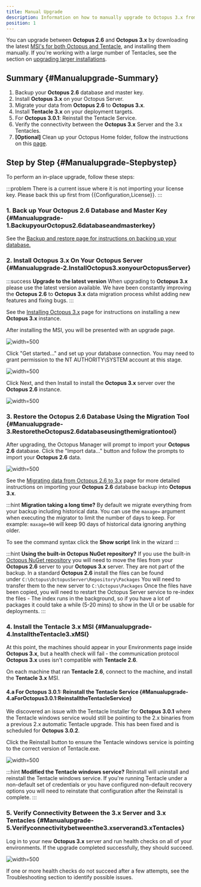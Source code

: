 ```yaml
---
title: Manual Upgrade
description: Information on how to manually upgrade to Octopus 3.x from Octopus 2.6.
position: 1
---
```


You can upgrade between **Octopus 2.6** and **Octopus 3.x** by downloading the latest [MSI's for both Octopus and Tentacle](https://octopus.com/download), and installing them manually. If you're working with a large number of Tentacles, see the section on [upgrading larger installations](/docs/administration/upgrading/legacy/upgrading-from-octopus-2.6.5-2018.10lts/index.md).

## Summary {#Manualupgrade-Summary}

1. Backup your **Octopus 2.6** database and master key.
2. Install **Octopus 3.x** on your Octopus Server.
3. Migrate your data from **Octopus 2.6** to **Octopus 3.x**.
4. Install **Tentacle 3.x** on your deployment targets.
 1. For **Octopus 3.0.1**: Reinstall the Tentacle Service.
5. Verify the connectivity between the **Octopus 3.x** Server and the 3.x Tentacles.
6. **[Optional]** Clean up your Octopus Home folder, follow the instructions on this [page](/docs/administration/configuration/server-configuration-and-file-storage\index.md#ServerconfigurationandFilestorage-CleanUp).

## Step by Step {#Manualupgrade-Stepbystep}

To perform an in-place upgrade, follow these steps:

:::problem
There is a current issue where it is not importing your license key. Please back this up first from {{Configuration,License}}.
:::

### 1. Back up Your Octopus 2.6 Database and Master Key {#Manualupgrade-1.BackupyourOctopus2.6databaseandmasterkey}

See the [Backup and restore](/docs/administration/upgrading/legacy/upgrading-from-octopus-2.6.5-2018.10lts/backup-2.6.md)[ page for instructions on backing up your database.](/docs/administration/upgrading/legacy/upgrading-from-octopus-2.6.5-2018.10lts/backup-2.6.md)

### 2. Install Octopus 3.x On Your Octopus Server {#Manualupgrade-2.InstallOctopus3.xonyourOctopusServer}

:::success
**Upgrade to the latest version**
When upgrading to **Octopus 3.x** please use the latest version available. We have been constantly improving the **Octopus 2.6** to **Octopus 3.x** data migration process whilst adding new features and fixing bugs.
:::

See the [Installing Octopus 3.x](/docs/installation/index.md) page for instructions on installing a new **Octopus 3.x** instance.

After installing the MSI, you will be presented with an upgrade page.

![](/docs/images/3048132/3278008.png "width=500")

Click "Get started..." and set up your database connection. You may need to grant permission to the NT AUTHORITY\SYSTEM account at this stage.

![](/docs/images/3048132/3278007.png "width=500")

Click Next, and then Install to install the **Octopus 3.x** server over the **Octopus 2.6** instance.

![](/docs/images/3048132/3278006.png "width=500")

### 3. Restore the Octopus 2.6 Database Using the Migration Tool {#Manualupgrade-3.RestoretheOctopus2.6databaseusingthemigrationtool}

After upgrading, the Octopus Manager will prompt to import your **Octopus 2.6** database. Click the "Import data..." button and follow the prompts to import your **Octopus 2.6** data.

![](/docs/images/3048132/3278005.png "width=500")

See the [Migrating data from Octopus 2.6 to 3.x](/docs/administration/upgrading/legacy/upgrading-from-octopus-2.6.5-2018.10lts/migrating-data-from-octopus-2.6.5-2018.10lts.md) page for more detailed instructions on importing your **Octopus 2.6** database backup into **Octopus 3.x**.

:::hint
**Migration taking a long time?**
By default we migrate everything from your backup including historical data. You can use the `maxage=` argument when executing the migrator to limit the number of days to keep. For example: `maxage=90` will keep 90 days of historical data ignoring anything older.

To see the command syntax click the **Show script** link in the wizard
:::

:::hint
**Using the built-in Octopus NuGet repository?**
If you use the built-in [Octopus NuGet repository](/docs/packaging-applications/package-repositories/index.md) you will need to move the files from your **Octopus 2.6** server to your **Octopus 3.x** server. They are not part of the backup.
In a standard **Octopus 2.6** install the files can be found under `C:\Octopus\OctopusServer\Repository\Packages`
You will need to transfer them to the new server to `C:\Octopus\Packages` Once the files have been copied, you will need to restart the Octopus Server service to re-index the files - The index runs in the background, so if you have a lot of packages it could take a while (5-20 mins) to show in the UI or be usable for deployments.
:::

### 4. Install the Tentacle 3.x MSI {#Manualupgrade-4.InstalltheTentacle3.xMSI}

At this point, the machines should appear in your Environments page inside **Octopus 3.x**, but a health check will fail - the communication protocol **Octopus 3.x** uses isn't compatible with **Tentacle 2.6**.

On each machine that ran **Tentacle 2.6**, connect to the machine, and install the **Tentacle 3.x** MSI.

#### 4.a For Octopus 3.0.1: Reinstall the Tentacle Service {#Manualupgrade-4.aForOctopus3.0.1:ReinstalltheTentacleService}

We discovered an issue with the Tentacle Installer for **Octopus 3.0.1** where the Tentacle windows service would still be pointing to the 2.x binaries from a previous 2.x automatic Tentacle upgrade. This has been fixed and is scheduled for **Octopus 3.0.2**.

Click the Reinstall button to ensure the Tentacle windows service is pointing to the correct version of Tentacle.exe.

![](/docs/images/3048134/3278285.png "width=500")

:::hint
**Modified the Tentacle windows service?**
Reinstall will uninstall and reinstall the Tentacle windows service. If you're running Tentacle under a non-default set of credentials or you have configured non-default recovery options you will need to reinstate that configuration after the Reinstall is complete.
:::

### 5. Verify Connectivity Between the 3.x Server and 3.x Tentacles {#Manualupgrade-5.Verifyconnectivitybetweenthe3.xserverand3.xTentacles}

Log in to your new **Octopus 3.x** server and run health checks on all of your environments. If the upgrade completed successfully, they should succeed.

![](/docs/images/3048132/3278009.png "width=500")

If one or more health checks do not succeed after a few attempts, see the Troubleshooting section to identify possible issues.
